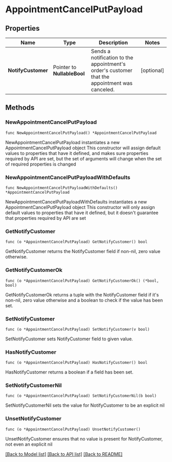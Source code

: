# AppointmentCancelPutPayload

## Properties

Name | Type | Description | Notes
------------ | ------------- | ------------- | -------------
**NotifyCustomer** | Pointer to **NullableBool** | Sends a notification to the appointment&#39;s order&#39;s customer that the appointment was canceled. | [optional] 

## Methods

### NewAppointmentCancelPutPayload

`func NewAppointmentCancelPutPayload() *AppointmentCancelPutPayload`

NewAppointmentCancelPutPayload instantiates a new AppointmentCancelPutPayload object
This constructor will assign default values to properties that have it defined,
and makes sure properties required by API are set, but the set of arguments
will change when the set of required properties is changed

### NewAppointmentCancelPutPayloadWithDefaults

`func NewAppointmentCancelPutPayloadWithDefaults() *AppointmentCancelPutPayload`

NewAppointmentCancelPutPayloadWithDefaults instantiates a new AppointmentCancelPutPayload object
This constructor will only assign default values to properties that have it defined,
but it doesn't guarantee that properties required by API are set

### GetNotifyCustomer

`func (o *AppointmentCancelPutPayload) GetNotifyCustomer() bool`

GetNotifyCustomer returns the NotifyCustomer field if non-nil, zero value otherwise.

### GetNotifyCustomerOk

`func (o *AppointmentCancelPutPayload) GetNotifyCustomerOk() (*bool, bool)`

GetNotifyCustomerOk returns a tuple with the NotifyCustomer field if it's non-nil, zero value otherwise
and a boolean to check if the value has been set.

### SetNotifyCustomer

`func (o *AppointmentCancelPutPayload) SetNotifyCustomer(v bool)`

SetNotifyCustomer sets NotifyCustomer field to given value.

### HasNotifyCustomer

`func (o *AppointmentCancelPutPayload) HasNotifyCustomer() bool`

HasNotifyCustomer returns a boolean if a field has been set.

### SetNotifyCustomerNil

`func (o *AppointmentCancelPutPayload) SetNotifyCustomerNil(b bool)`

 SetNotifyCustomerNil sets the value for NotifyCustomer to be an explicit nil

### UnsetNotifyCustomer
`func (o *AppointmentCancelPutPayload) UnsetNotifyCustomer()`

UnsetNotifyCustomer ensures that no value is present for NotifyCustomer, not even an explicit nil

[[Back to Model list]](../README.md#documentation-for-models) [[Back to API list]](../README.md#documentation-for-api-endpoints) [[Back to README]](../README.md)


